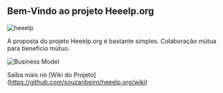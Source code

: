 ## Bem-Vindo ao projeto Heeelp.org
![heeelp](https://scontent.fcgh4-1.fna.fbcdn.net/v/t1.0-9/17156150_10211400464063954_6765943738267839829_n.jpg?oh=ee896f2b4a9109df1b57d65f99c5c7f6&oe=59670B11)


A proposta do projeto Heeelp.org é bastante simples. Colaboração mútua para benefício mútuo.

![Business Model](https://scontent.fcgh4-1.fna.fbcdn.net/v/t1.0-9/17190796_10211399891329636_9174113874713097429_n.jpg?oh=23823b25c1387fefc87682860ba8d129&oe=592BB813)

Saiba mais no [Wiki do Projeto] (https://github.com/souzaribeiro/heeelp.org/wiki)



